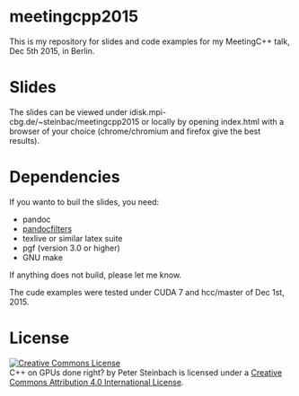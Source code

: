 # meetingcpp2015

This is my repository for slides and code examples for my MeetingC++ talk, Dec 5th 2015, in Berlin.

# Slides

The slides can be viewed under idisk.mpi-cbg.de/~steinbac/meetingcpp2015 or locally by opening index.html with a browser of your choice (chrome/chromium and firefox give the best results).

# Dependencies

If you wanto to buil the slides, you need:

* pandoc 
* [pandocfilters](https://github.com/psteinb/pandocfilters)
* texlive or similar latex suite
* pgf (version 3.0 or higher)
* GNU make

If anything does not build, please let me know.

The cude examples were tested under CUDA 7 and hcc/master of Dec 1st, 2015.

# License

<a rel="license" href="http://creativecommons.org/licenses/by/4.0/">
<img alt="Creative Commons License" style="border-width:0" src="https://i.creativecommons.org/l/by/4.0/88x31.png" /></a>
<br />
<span xmlns:dct="http://purl.org/dc/terms/" property="dct:title">C++ on GPUs done right?</span> by <span xmlns:cc="http://creativecommons.org/ns#" property="cc:attributionName">Peter Steinbach</span> is licensed under a <a rel="license" href="http://creativecommons.org/licenses/by/4.0/">Creative Commons Attribution 4.0 International License</a>.
